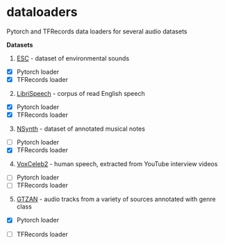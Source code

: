 # dataloaders
Pytorch and TFRecords data loaders for  several audio datasets

**Datasets**
1. [ESC](https://github.com/karoldvl/ESC-50) - dataset of environmental sounds
  - [x] Pytorch loader
  - [x] TFRecords loader
2. [LibriSpeech](http://www.openslr.org/12/) - corpus of read English speech
  - [x] Pytorch loader
  - [x] TFRecords loader
3. [NSynth](https://magenta.tensorflow.org/datasets/nsynth) - dataset of annotated musical notes
  - [ ] Pytorch loader
  - [x] TFRecords loader
4. [VoxCeleb2](http://www.robots.ox.ac.uk/~vgg/data/voxceleb/) - human speech, extracted from YouTube interview videos
  - [ ] Pytorch loader
  - [ ] TFRecords loader
5. [GTZAN](http://marsyasweb.appspot.com/download/data_sets/) - audio tracks from a variety of sources annotated with genre class
  - [x] Pytorch loader
  - [ ] TFRecords loader

  


